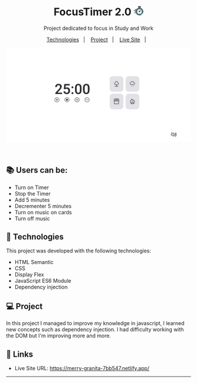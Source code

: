 

<h1 align="center"> FocusTimer 2.0 <img src="./assets/img/clock.png" width="26"> </h1>

<p align="center">
Project dedicated to focus in Study and Work
</p>

<p align="center">
  <a href="#-tecnologias">Technologies</a>&nbsp;&nbsp;&nbsp;|&nbsp;&nbsp;&nbsp;
  <a href="#-projeto">Project</a>&nbsp;&nbsp;&nbsp;|&nbsp;&nbsp;&nbsp;
  <a href="#-links">Live Site</a>&nbsp;&nbsp;&nbsp;|&nbsp;&nbsp;&nbsp;
</p>

<p align="center">
    <img alt="print-screen-project" src="./assets/img/Captura%20da%20Web_22-11-2022_153055_127.0.0.1.jpeg">
</p>

<br>


## 📚 Users can be:

- Turn on Timer
- Stop the Timer
- Add 5 minutes
- Decrementer 5 minutes
- Turn on music on cards
- Turn off music
  
## 🚀 Technologies

This project was developed with the following technologies:

- HTML Semantic
- CSS
- Display Flex
- JavaScript ES6 Module
- Dependency injection

## 💻 Project

In this project I managed to improve my knowledge in javascript, I learned new concepts such as dependency injection. I had difficulty working with the DOM but I'm improving more and more.

## 📲 Links

- Live Site URL: https://merry-granita-7bb547.netlify.app/

---

